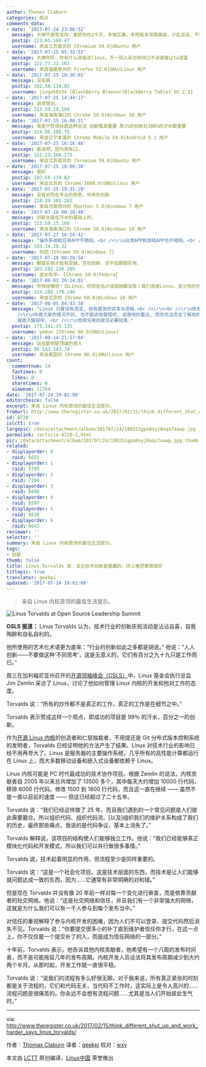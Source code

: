```yaml
---
author: Thomas Claburn
categories: 观点
comments_data:
- date: '2017-07-24 23:06:52'
  message: 大神不是我说你，拿好你的2千万，多做实事，多把版本号跳跳级，少乱说话，不要成为 IT 界的贝利。
  postip: 223.65.169.47
  username: 来自江苏南京的 Chromium 59.0|Ubuntu 用户
- date: '2017-07-25 05:33:53'
  message: 大神你好，你有什么资格说linus，万一别人采访你闭口不谈直接让ta滚蛋
  postip: 222.77.22.103
  username: 来自福建泉州的 Firefox 52.0|GNU/Linux 用户
- date: '2017-07-25 10:36:01'
  message: 没毛病
  postip: 182.50.119.82
  username: jinga50334 [BlackBerry Browser|BlackBerry Tablet OS 2.1]
- date: '2017-07-25 14:44:17'
  message: 说得很对。
  postip: 113.59.15.160
  username: 来自海南海口的 Chrome 59.0|Windows 10 用户
- date: '2017-07-25 16:08:31'
  message: 我是不赞成标题这种说法 创新极其重要 那1%的创新比300%的汗水都重要
  postip: 124.95.105.75
  username: 来自辽宁本溪的 Chrome Mobile 59.0|Android 5.1 用户
- date: '2017-07-25 16:16:48'
  message: 能说啊，因为我有口。
  postip: 112.23.168.175
  username: 来自江苏南京的 Chromium 59.0|Ubuntu 用户
- date: '2017-07-25 18:00:30'
  message: 很好
  postip: 182.50.119.82
  username: 来自北京的 Chrome 1000.0|GNU/Linux 用户
- date: '2017-07-25 19:31:29'
  message: 没有对所在专业的熟悉，何来的创新
  postip: 218.29.101.202
  username: 来自河南郑州的 Maxthon 5.0|Windows 7 用户
- date: '2017-07-26 00:10:48'
  message: 创新也是在汗水的基础上的。
  postip: 113.59.15.160
  username: 来自海南海口的 Chrome 59.0|Windows 10 用户
- date: '2017-07-27 16:54:42'
  message: "操作系统和应用APP不相同。<br />\r\n日常APP和游戏APP也不相同。<br />\r\n不同的场景有不同的需要。<br />\r\n操作系统要的稳定。游戏APP，没有好的创意，就没有销路。"
  postip: 183.14.28.32
  username: 何亮 [Chrome 59.0|Windows 7]
- date: '2017-07-28 08:20:54'
  message: 脚踏实地才能有突破，空谈创新，还不如脚踏实地．
  postip: 183.202.226.205
  username: 逝水年华— [Chrome 59.0|Fedora]
- date: '2017-08-03 20:24:01'
  message: 你快闭嘴吧！没Linus，你现在估计连饭碗都没有！我们感谢Linus，至少他的创新让这个世界有了Linux，让无数人有了饭碗！
  postip: 124.202.179.246
  username: 来自北京的 Chrome 60.0|Windows 10 用户
- date: '2017-08-05 04:43:38'
  message: "Linus 只要没有违法, 他有嚣张的资本与资格.<br />\r\n<br />\r\n他发表的看法, 是指在内核OS开发上,<br />\r\n并不代表适合指其它情形,<br
    />\r\n毕竟大家的情况不同, 也不能说他是错的, 这是他的看法, 而你无法完全了解他的情况.<br />\r\n<br />\r\n所以，别人说的如果觉得可用的,
    就收入脑袋中, <br />\r\n觉得没用的就没必要较真."
  postip: 175.141.33.135
  username: yomun [Chrome 60.0|GNU/Linux]
- date: '2017-08-14 21:57:04'
  message: 站在鄙视链顶端的男人
  postip: 98.142.143.74
  username: 来自美国的 Chrome 60.0|GNU/Linux 用户
count:
  commentnum: 14
  favtimes: 0
  likes: 0
  sharetimes: 0
  viewnum: 11764
date: '2017-07-24 19:02:00'
editorchoice: false
excerpt: 来自 Linux 内核首领的最佳生活提示。
fromurl: http://www.theregister.co.uk/2017/02/15/think_different_shut_up_and_work_harder_says_linus_torvalds/
id: 8720
islctt: true
largepic: /data/attachment/album/201707/24/190251gpa8syj8aqs7aawp.jpg
permalink: /article-8720-1.html
pic: /data/attachment/album/201707/24/190251gpa8syj8aqs7aawp.jpg.thumb.jpg
related:
- displayorder: 0
  raid: 5651
- displayorder: 1
  raid: 5793
- displayorder: 2
  raid: 7204
- displayorder: 3
  raid: 8498
- displayorder: 4
  raid: 8597
- displayorder: 5
  raid: 8638
- displayorder: 6
  raid: 8643
reviewer: ''
selector: ''
summary: 来自 Linux 内核首领的最佳生活提示。
tags:
- 创新
thumb: false
title: Linus Torvalds 说：谈论技术创新是愚蠢的，闭上嘴把事情做好
titlepic: true
translator: geekpi
updated: '2017-07-24 19:02:00'
---
```



> 
> 来自 Linux 内核首领的最佳生活提示。
> 
> 
> 


![Linus Torvalds at Open Source Leadership Summit](/data/attachment/album/201707/24/190251gpa8syj8aqs7aawp.jpg)


**OSLS 报道：** Linus Torvalds 认为，技术行业的创新庆祝活动是沾沾自喜，自我陶醉和自私自利的。


他所使用的艺术化术语更为直率：“行业的创新如此之多都是胡说。” 他说：“人人创新——不要做这种‘不同思考’，这是无意义的，它们有百分之九十九只是工作而已。”


周三在加利福尼亚州召开的[开源领袖峰会（OSLS）](https://www.theregister.co.uk/2017/02/14/the_government_is_coming_for_your_code/)中，Linux 基金会执行总监 Jim Zemlin 采访了 Linus，讨论了他如何管理 Linux 内核的开发和他对工作的态度。


Torvalds 说：“所有的炒作都不是真正的工作，真正的工作是在细节之中。”


Torvalds 表示赞成这样一个观点，即成功的项目是 99％ 的汗水，百分之一的创新。


作为[开源 Linux 内核](https://www.kernel.org/)的创造者和仁慈独裁者，不用提还是 Git 分布式版本控制系统的发明者，Torvalds 已经证明他的方法产生了结果。Linux 对技术行业的影响已经不用再夸大了。Linux 是服务器的主要操作系统，几乎所有的高性能计算都运行在 Linux 上，而大多数移动设备和嵌入式设备都依赖于 Linux。


Linux 内核可能是 PC 时代最成功的技术协作项目。根据 Zemlin 的说法，内核贡献者自 2005 年以来总共增加了 13500 多个，其中每天大约增加 10000 行代码，移除 8000 行代码，修改 1500 到 1800 行代码，而且这一直在继续 —— 虽然不是一直以目前的速度 —— 但这已经超过了二十五年。


Torvalds 说：“我们已经这样做了 25 年，而且我们遇到的一个常见问题是人们彼此需要磨合。所以组织代码、组织代码流、[以及]组织我们的维护关系构成了我们的历史，最终那些痛点，我说的是代码争议，基本上消失了。”


Torvalds 解释说，该项目的结构使人们能够独立工作。他说：“我们已经能够真正模块化代码和开发模式，所以我们可以并行做很多事情。”


Torvalds 说，技术起着明显的作用，但流程至少是同样重要的。


Torvalds 说：“这是一个社会化项目。这是技术层面的东西，而技术是让人们能够就问题达成一致的东西，因为……它通常有非常明确的对和错。”


但是现在 Torvalds 并没有像 20 年前一样对每一个变化进行审查，而是依靠贡献者的社交网络。他说：“这是社交网络和信任，并且我们有一个非常强大的网络，这就是为什么我们可以有一千人参与到每个发布当中。”


对信任的重视解释了参与内核开发的困难，因为人们不可以登录、提交代码然后消失不见。Torvalds 说：“你要提交很多小的补丁直到维护者信任你才行，在这一点上，你不仅仅是一个提交补丁的人，而是成为信任网络的一部分。”


十年前，Torvalds 表示，他告诉其他内核贡献者，他希望有一个八周的发布时间表，而不是可能拖延几年的发布周期。内核开发人员设法将其发布周期减少到大约两个半月。从那时起，开发工作就一直很平稳。


Torvalds 说：“说我们的流程有多么好很无聊。对于我来说，所有真正紧张的时刻都是关于流程的，它们和代码无关，当代码不工作时，这实际上是令人高兴的……流程问题是很痛苦的。你永远不会想有流程问题……尤其是当人们开始彼此生气时。”




---


via: <http://www.theregister.co.uk/2017/02/15/think_different_shut_up_and_work_harder_says_linus_torvalds/>


作者：[Thomas Claburn](http://www.theregister.co.uk/Author/3190) 译者：[geekpi](https://github.com/geekpi) 校对：[wxy](https://github.com/wxy)


本文由 [LCTT](https://github.com/LCTT/TranslateProject) 原创编译，[Linux中国](https://linux.cn/) 荣誉推出